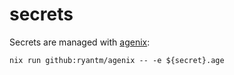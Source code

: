 # secrets

Secrets are managed with [agenix](https://github.com/ryantm/agenix):

    nix run github:ryantm/agenix -- -e ${secret}.age
